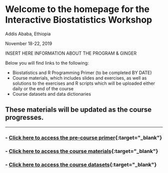 # Welcome to the homepage for the Interactive Biostatistics Workshop

Addis Ababa, Ethiopia

November 18-22, 2019


INSERT HERE INFORMATION ABOUT THE PROGRAM & GINGER

Below you will find links to the following:

- Biostatistics and R Programming Primer (to be completed BY DATE)
- Course materials, which includes slides and exercises, as well as solutions to the exercises and R scripts which will be uploaded either daily or the end of the course
- Course datasets and data dictionaries


## These materials will be updated as the course progresses.
----------------------------------------------------------------------------------------------------------------------------


### - [Click here to access the pre-course primer](https://ginger-hsph.github.io/AAU-Training-2019/primer){:target="_blank"}

### - [Click here to access the course materials](https://ginger-hsph.github.io/AAU-Training-2019/coursematerials){:target="_blank"}

### - [Click here to access the course datasets](https://ginger-hsph.github.io/AAU-Training-2019/datasets){:target="_blank"}

